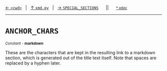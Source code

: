 [&#8592; `<cwd>`](xmd.py--cwd.md)&nbsp;&nbsp;&nbsp;|&nbsp;&nbsp;&nbsp;[&#8593; `xmd.py`](xmd.py.md)&nbsp;&nbsp;&nbsp;|&nbsp;&nbsp;&nbsp;[&#8594; `SPECIAL_SECTIONS`](xmd.py--special_sections.md)&nbsp;&nbsp;&nbsp;&nbsp;&nbsp;&nbsp;||&nbsp;&nbsp;&nbsp;&nbsp;&nbsp;&nbsp;<small>[\* xdoc](../xdoc/xmd.py.xmd#L63)</small>
***

# `ANCHOR_CHARS`
<small>*Constant* - **markdown**</small>  

These are the characters that are kept in the resulting link to a markdown section,
which is generated out of the title text itself.
Note that spaces are replaced by a hyphen later.


